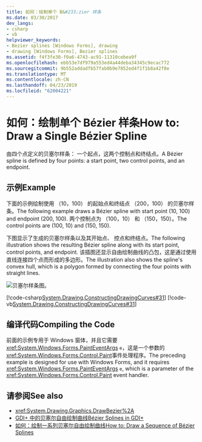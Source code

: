 ```yaml
---
title: 如何：绘制单个 B&#233;zier 样条
ms.date: 03/30/2017
dev_langs:
- csharp
- vb
helpviewer_keywords:
- Bezier splines [Windows Forms], drawing
- drawing [Windows Forms], Bezier splines
ms.assetid: f4f3fe30-f0a6-4743-ac91-11310cebea9f
ms.openlocfilehash: ebb53e7df979a553ed4a44deba34345c9ecac772
ms.sourcegitcommit: 9b552addadfb57fab0b9e7852ed4f1f1b8a42f8e
ms.translationtype: MT
ms.contentlocale: zh-CN
ms.lasthandoff: 04/23/2019
ms.locfileid: "62004221"
---
```

# <a name="how-to-draw-a-single-b233zier-spline"></a><span data-ttu-id="717ff-102">如何：绘制单个 B&#233;zier 样条</span><span class="sxs-lookup"><span data-stu-id="717ff-102">How to: Draw a Single B&#233;zier Spline</span></span>
<span data-ttu-id="717ff-103">由四个点定义的贝塞尔样条： 一个起点，这两个控制点和终结点。</span><span class="sxs-lookup"><span data-stu-id="717ff-103">A Bézier spline is defined by four points: a start point, two control points, and an endpoint.</span></span>  
  
## <a name="example"></a><span data-ttu-id="717ff-104">示例</span><span class="sxs-lookup"><span data-stu-id="717ff-104">Example</span></span>  
 <span data-ttu-id="717ff-105">下面的示例绘制使用 （10，100） 的起始点和终结点 （200，100） 的贝塞尔样条。</span><span class="sxs-lookup"><span data-stu-id="717ff-105">The following example draws a Bézier spline with start point (10, 100) and endpoint (200, 100).</span></span> <span data-ttu-id="717ff-106">两个控制点为 （100，10） 和 （150，150）。</span><span class="sxs-lookup"><span data-stu-id="717ff-106">The control points are (100, 10) and (150, 150).</span></span>  
  
 <span data-ttu-id="717ff-107">下图显示了生成的贝塞尔样条以及其开始点、 控点和终结点。</span><span class="sxs-lookup"><span data-stu-id="717ff-107">The following illustration shows the resulting Bézier spline along with its start point, control points, and endpoint.</span></span> <span data-ttu-id="717ff-108">该插图还显示自由绘制曲线的凸包，这是通过使用直线连接四个点而形成的多边形。</span><span class="sxs-lookup"><span data-stu-id="717ff-108">The illustration also shows the spline's convex hull, which is a polygon formed by connecting the four points with straight lines.</span></span>  
  
 ![贝塞尔样条图。](./media/how-to-draw-a-single-bezier-spline/bezier-spline-illustration.png)  
  
 [!code-csharp[System.Drawing.ConstructingDrawingCurves#31](~/samples/snippets/csharp/VS_Snippets_Winforms/System.Drawing.ConstructingDrawingCurves/CS/Class1.cs#31)]
 [!code-vb[System.Drawing.ConstructingDrawingCurves#31](~/samples/snippets/visualbasic/VS_Snippets_Winforms/System.Drawing.ConstructingDrawingCurves/VB/Class1.vb#31)]  
  
## <a name="compiling-the-code"></a><span data-ttu-id="717ff-110">编译代码</span><span class="sxs-lookup"><span data-stu-id="717ff-110">Compiling the Code</span></span>  
 <span data-ttu-id="717ff-111">前面的示例专用于 Windows 窗体，并且它需要<xref:System.Windows.Forms.PaintEventArgs> `e`，这是一个参数的<xref:System.Windows.Forms.Control.Paint>事件处理程序。</span><span class="sxs-lookup"><span data-stu-id="717ff-111">The preceding example is designed for use with Windows Forms, and it requires <xref:System.Windows.Forms.PaintEventArgs> `e`, which is a parameter of the <xref:System.Windows.Forms.Control.Paint> event handler.</span></span>  
  
## <a name="see-also"></a><span data-ttu-id="717ff-112">请参阅</span><span class="sxs-lookup"><span data-stu-id="717ff-112">See also</span></span>

- <xref:System.Drawing.Graphics.DrawBezier%2A>
- [<span data-ttu-id="717ff-113">GDI+ 中的贝塞尔自由绘制曲线</span><span class="sxs-lookup"><span data-stu-id="717ff-113">Bézier Splines in GDI+</span></span>](bezier-splines-in-gdi.md)
- [<span data-ttu-id="717ff-114">如何：绘制一系列贝塞尔自由绘制曲线</span><span class="sxs-lookup"><span data-stu-id="717ff-114">How to: Draw a Sequence of Bézier Splines</span></span>](how-to-draw-a-sequence-of-bezier-splines.md)
